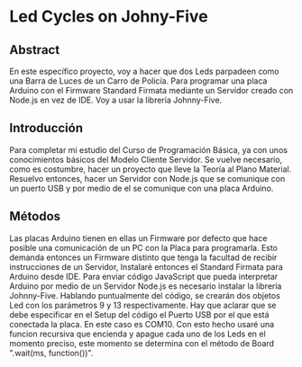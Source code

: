 # Led Cycles on Johny-Five

## Abstract
En este específico proyecto, voy a hacer que dos Leds parpadeen como una Barra de Luces de un Carro de Policía. Para programar una placa Arduino con el Firmware Standard Firmata mediante un Servidor creado con Node.js en vez de IDE. Voy a usar la librería Johnny-Five. 

## Introducción
Para completar mi estudio del Curso de Programación Básica, ya con unos conocimientos básicos del Modelo Cliente Servidor. Se vuelve necesario, como es costumbre, hacer un proyecto que lleve la Teoría al Plano Material. Resuelvo entonces, hacer un Servidor con Node.js que se comunique con un puerto USB y por medio de el se comunique con una placa Arduino. 

## Métodos
Las placas Arduino tienen en ellas un Firmware por defecto que hace posible una comunicación de un PC con la Placa para programarla. Esto demanda entonces un Firmware distinto que tenga la facultad de recibir instrucciones de un Servidor, Instalaré entonces el Standard Firmata para Arduino desde IDE. Para enviar código JavaScript que pueda interpretar Arduino por medio de un Servidor Node.js es necesario instalar la librería Johnny-Five. 
Hablando puntualmente del código, se crearán dos objetos Led con los parámetros 9 y 13 respectivamente. Hay que aclarar que se debe especificar en el Setup del código el Puerto USB por el que está conectada la placa. En este caso es COM10. Con esto hecho usaré una funcion recursiva que encienda y apague cada uno de los Leds en el momento preciso, este momento se determina con el método de Board ".wait(ms, function())".
